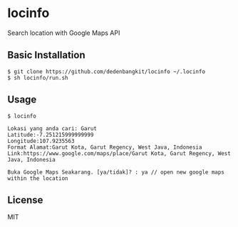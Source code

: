 # locinfo
Search location with Google Maps API

## Basic Installation

```
$ git clone https://github.com/dedenbangkit/locinfo ~/.locinfo
$ sh locinfo/run.sh
```
## Usage

```
$ locinfo

Lokasi yang anda cari: Garut
Latitude:-7.251215999999999
Longitude:107.9235563
Format Alamat:Garut Kota, Garut Regency, West Java, Indonesia
Link:https://www.google.com/maps/place/Garut Kota, Garut Regency, West Java, Indonesia

Buka Google Maps Seakarang. [ya/tidak]? : ya // open new google maps within the location
```

## License
MIT
